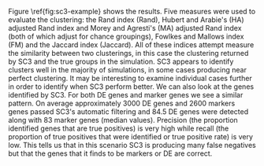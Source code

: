 Figure \ref{fig:sc3-example} shows the results. Five measures were used to evaluate the clustering: the Rand index (Rand), Hubert and Arabie's (HA) adjusted Rand index and Morey and Agresti's (MA) adjusted Rand index (both of which adjust for chance groupings), Fowlkes and Mallows index (FM) and the Jaccard index (Jaccard). All of these indices attempt measure the similarity between two clusterings, in this case the clustering returned by SC3 and the true groups in the simulation. SC3 appears to identify clusters well in the majority of simulations, in some cases producing near perfect clustering. It may be interesting to examine individual cases further in order to identify when SC3 perform better. We can also look at the genes identified by SC3. For both DE genes and marker genes we see a similar pattern. On average approximately 3000 DE genes and 2600 markers genes passed SC3's automatic filtering and 84.5 DE genes were detected along with 83 marker genes (median values). Precision (the proportion identified genes that are true positives) is very high while recall (the proportion of true positives that were identified or true positive rate) is very low. This tells us that in this scenario SC3 is producing many false negatives but that the genes that it finds to be markers or DE are correct.